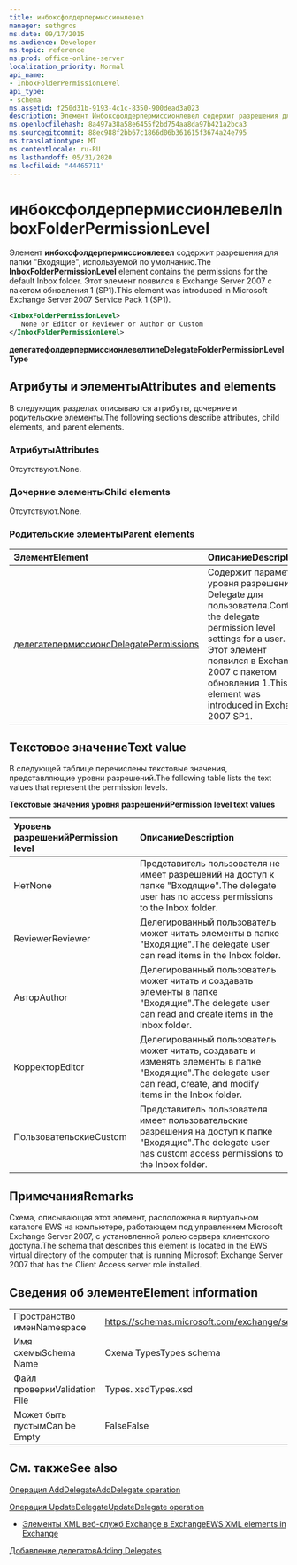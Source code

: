 ```yaml
---
title: инбоксфолдерпермиссионлевел
manager: sethgros
ms.date: 09/17/2015
ms.audience: Developer
ms.topic: reference
ms.prod: office-online-server
localization_priority: Normal
api_name:
- InboxFolderPermissionLevel
api_type:
- schema
ms.assetid: f250d31b-9193-4c1c-8350-900dead3a023
description: Элемент Инбоксфолдерпермиссионлевел содержит разрешения для папки "Входящие", используемой по умолчанию. Этот элемент появился в Exchange Server 2007 с пакетом обновления 1 (SP1).
ms.openlocfilehash: 8a497a38a58e6455f2bd754aa8da97b421a2bca3
ms.sourcegitcommit: 88ec988f2bb67c1866d06b361615f3674a24e795
ms.translationtype: MT
ms.contentlocale: ru-RU
ms.lasthandoff: 05/31/2020
ms.locfileid: "44465711"
---
```

# <a name="inboxfolderpermissionlevel"></a><span data-ttu-id="784a1-104">инбоксфолдерпермиссионлевел</span><span class="sxs-lookup"><span data-stu-id="784a1-104">InboxFolderPermissionLevel</span></span>

<span data-ttu-id="784a1-105">Элемент **инбоксфолдерпермиссионлевел** содержит разрешения для папки "Входящие", используемой по умолчанию.</span><span class="sxs-lookup"><span data-stu-id="784a1-105">The **InboxFolderPermissionLevel** element contains the permissions for the default Inbox folder.</span></span> <span data-ttu-id="784a1-106">Этот элемент появился в Exchange Server 2007 с пакетом обновления 1 (SP1).</span><span class="sxs-lookup"><span data-stu-id="784a1-106">This element was introduced in Microsoft Exchange Server 2007 Service Pack 1 (SP1).</span></span> 
  
```xml
<InboxFolderPermissionLevel>
   None or Editor or Reviewer or Author or Custom
</InboxFolderPermissionLevel>
```

 <span data-ttu-id="784a1-107">**делегатефолдерпермиссионлевелтипе**</span><span class="sxs-lookup"><span data-stu-id="784a1-107">**DelegateFolderPermissionLevelType**</span></span>
## <a name="attributes-and-elements"></a><span data-ttu-id="784a1-108">Атрибуты и элементы</span><span class="sxs-lookup"><span data-stu-id="784a1-108">Attributes and elements</span></span>

<span data-ttu-id="784a1-109">В следующих разделах описываются атрибуты, дочерние и родительские элементы.</span><span class="sxs-lookup"><span data-stu-id="784a1-109">The following sections describe attributes, child elements, and parent elements.</span></span>
  
### <a name="attributes"></a><span data-ttu-id="784a1-110">Атрибуты</span><span class="sxs-lookup"><span data-stu-id="784a1-110">Attributes</span></span>

<span data-ttu-id="784a1-111">Отсутствуют.</span><span class="sxs-lookup"><span data-stu-id="784a1-111">None.</span></span>
  
### <a name="child-elements"></a><span data-ttu-id="784a1-112">Дочерние элементы</span><span class="sxs-lookup"><span data-stu-id="784a1-112">Child elements</span></span>

<span data-ttu-id="784a1-113">Отсутствуют.</span><span class="sxs-lookup"><span data-stu-id="784a1-113">None.</span></span>
  
### <a name="parent-elements"></a><span data-ttu-id="784a1-114">Родительские элементы</span><span class="sxs-lookup"><span data-stu-id="784a1-114">Parent elements</span></span>

|<span data-ttu-id="784a1-115">**Элемент**</span><span class="sxs-lookup"><span data-stu-id="784a1-115">**Element**</span></span>|<span data-ttu-id="784a1-116">**Описание**</span><span class="sxs-lookup"><span data-stu-id="784a1-116">**Description**</span></span>|
|:-----|:-----|
|[<span data-ttu-id="784a1-117">делегатепермиссионс</span><span class="sxs-lookup"><span data-stu-id="784a1-117">DelegatePermissions</span></span>](delegatepermissions.md) <br/> |<span data-ttu-id="784a1-118">Содержит параметры уровня разрешений Delegate для пользователя.</span><span class="sxs-lookup"><span data-stu-id="784a1-118">Contains the delegate permission level settings for a user.</span></span> <span data-ttu-id="784a1-119">Этот элемент появился в Exchange 2007 с пакетом обновления 1.</span><span class="sxs-lookup"><span data-stu-id="784a1-119">This element was introduced in Exchange 2007 SP1.</span></span>  <br/> |
   
## <a name="text-value"></a><span data-ttu-id="784a1-120">Текстовое значение</span><span class="sxs-lookup"><span data-stu-id="784a1-120">Text value</span></span>

<span data-ttu-id="784a1-121">В следующей таблице перечислены текстовые значения, представляющие уровни разрешений.</span><span class="sxs-lookup"><span data-stu-id="784a1-121">The following table lists the text values that represent the permission levels.</span></span>
  
<span data-ttu-id="784a1-122">**Текстовые значения уровня разрешений**</span><span class="sxs-lookup"><span data-stu-id="784a1-122">**Permission level text values**</span></span>

|<span data-ttu-id="784a1-123">**Уровень разрешений**</span><span class="sxs-lookup"><span data-stu-id="784a1-123">**Permission level**</span></span>|<span data-ttu-id="784a1-124">**Описание**</span><span class="sxs-lookup"><span data-stu-id="784a1-124">**Description**</span></span>|
|:-----|:-----|
|<span data-ttu-id="784a1-125">Нет</span><span class="sxs-lookup"><span data-stu-id="784a1-125">None</span></span>  <br/> |<span data-ttu-id="784a1-126">Представитель пользователя не имеет разрешений на доступ к папке "Входящие".</span><span class="sxs-lookup"><span data-stu-id="784a1-126">The delegate user has no access permissions to the Inbox folder.</span></span>  <br/> |
|<span data-ttu-id="784a1-127">Reviewer</span><span class="sxs-lookup"><span data-stu-id="784a1-127">Reviewer</span></span>  <br/> |<span data-ttu-id="784a1-128">Делегированный пользователь может читать элементы в папке "Входящие".</span><span class="sxs-lookup"><span data-stu-id="784a1-128">The delegate user can read items in the Inbox folder.</span></span>  <br/> |
|<span data-ttu-id="784a1-129">Автор</span><span class="sxs-lookup"><span data-stu-id="784a1-129">Author</span></span>  <br/> |<span data-ttu-id="784a1-130">Делегированный пользователь может читать и создавать элементы в папке "Входящие".</span><span class="sxs-lookup"><span data-stu-id="784a1-130">The delegate user can read and create items in the Inbox folder.</span></span>  <br/> |
|<span data-ttu-id="784a1-131">Корректор</span><span class="sxs-lookup"><span data-stu-id="784a1-131">Editor</span></span>  <br/> |<span data-ttu-id="784a1-132">Делегированный пользователь может читать, создавать и изменять элементы в папке "Входящие".</span><span class="sxs-lookup"><span data-stu-id="784a1-132">The delegate user can read, create, and modify items in the Inbox folder.</span></span>  <br/> |
|<span data-ttu-id="784a1-133">Пользовательские</span><span class="sxs-lookup"><span data-stu-id="784a1-133">Custom</span></span>  <br/> |<span data-ttu-id="784a1-134">Представитель пользователя имеет пользовательские разрешения на доступ к папке "Входящие".</span><span class="sxs-lookup"><span data-stu-id="784a1-134">The delegate user has custom access permissions to the Inbox folder.</span></span>  <br/> |
   
## <a name="remarks"></a><span data-ttu-id="784a1-135">Примечания</span><span class="sxs-lookup"><span data-stu-id="784a1-135">Remarks</span></span>

<span data-ttu-id="784a1-136">Схема, описывающая этот элемент, расположена в виртуальном каталоге EWS на компьютере, работающем под управлением Microsoft Exchange Server 2007, с установленной ролью сервера клиентского доступа.</span><span class="sxs-lookup"><span data-stu-id="784a1-136">The schema that describes this element is located in the EWS virtual directory of the computer that is running Microsoft Exchange Server 2007 that has the Client Access server role installed.</span></span>
  
## <a name="element-information"></a><span data-ttu-id="784a1-137">Сведения об элементе</span><span class="sxs-lookup"><span data-stu-id="784a1-137">Element information</span></span>

|||
|:-----|:-----|
|<span data-ttu-id="784a1-138">Пространство имен</span><span class="sxs-lookup"><span data-stu-id="784a1-138">Namespace</span></span>  <br/> |https://schemas.microsoft.com/exchange/services/2006/types  <br/> |
|<span data-ttu-id="784a1-139">Имя схемы</span><span class="sxs-lookup"><span data-stu-id="784a1-139">Schema Name</span></span>  <br/> |<span data-ttu-id="784a1-140">Схема Types</span><span class="sxs-lookup"><span data-stu-id="784a1-140">Types schema</span></span>  <br/> |
|<span data-ttu-id="784a1-141">Файл проверки</span><span class="sxs-lookup"><span data-stu-id="784a1-141">Validation File</span></span>  <br/> |<span data-ttu-id="784a1-142">Types. xsd</span><span class="sxs-lookup"><span data-stu-id="784a1-142">Types.xsd</span></span>  <br/> |
|<span data-ttu-id="784a1-143">Может быть пустым</span><span class="sxs-lookup"><span data-stu-id="784a1-143">Can be Empty</span></span>  <br/> |<span data-ttu-id="784a1-144">False</span><span class="sxs-lookup"><span data-stu-id="784a1-144">False</span></span>  <br/> |
   
## <a name="see-also"></a><span data-ttu-id="784a1-145">См. также</span><span class="sxs-lookup"><span data-stu-id="784a1-145">See also</span></span>



[<span data-ttu-id="784a1-146">Операция AddDelegate</span><span class="sxs-lookup"><span data-stu-id="784a1-146">AddDelegate operation</span></span>](adddelegate-operation.md)
  
[<span data-ttu-id="784a1-147">Операция UpdateDelegate</span><span class="sxs-lookup"><span data-stu-id="784a1-147">UpdateDelegate operation</span></span>](updatedelegate-operation.md)


- [<span data-ttu-id="784a1-148">Элементы XML веб-служб Exchange в Exchange</span><span class="sxs-lookup"><span data-stu-id="784a1-148">EWS XML elements in Exchange</span></span>](ews-xml-elements-in-exchange.md)


[<span data-ttu-id="784a1-149">Добавление делегатов</span><span class="sxs-lookup"><span data-stu-id="784a1-149">Adding Delegates</span></span>](https://msdn.microsoft.com/library/3a744150-66a3-4a13-9433-793603ba5038%28Office.15%29.aspx)

